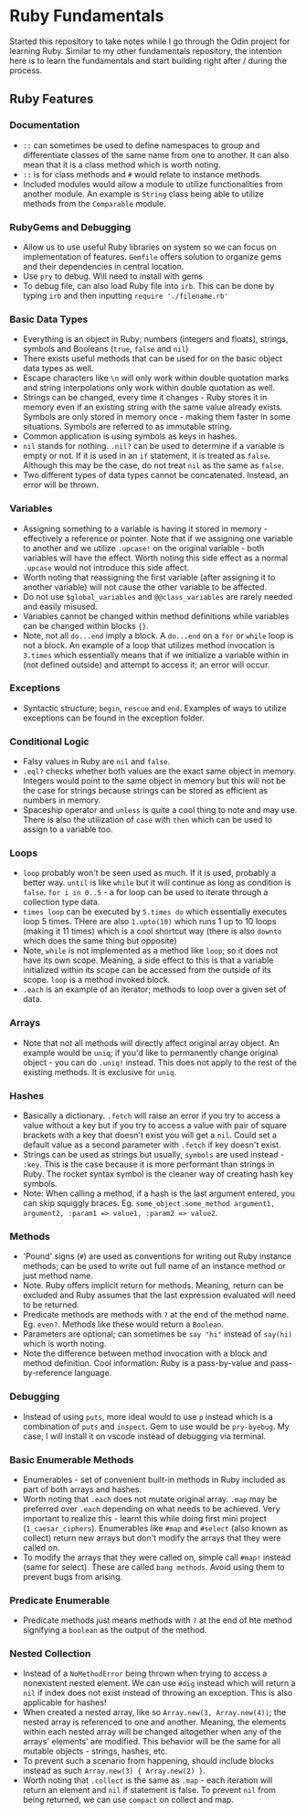 # Ruby Fundamentals

Started this repository to take notes while I go through the Odin project for learning Ruby. Similar to my other fundamentals repository, the intention here is to learn the fundamentals and start building right after / during the process.

## Ruby Features

###  Documentation

- `::` can sometimes be used to define namespaces to group and differentiate classes of the same name from one to another. It can also mean that it is a class method which is worth noting.
- `::` is for class methods and `#` would relate to instance methods. 
-  Included modules would allow a module to utilize functionalities from another module. An example is `String` class being able to utilize methods from the `Comparable` module.

### RubyGems and Debugging

- Allow us to use useful Ruby libraries on system so we can focus on implementation of features. `Gemfile` offers solution to organize gems and their dependencies in central location. 
- Use `pry` to debug. Will need to install with gems
- To debug file, can also load Ruby file into `irb`. This can be done by typing `irb` and then inputting `require './filename.rb'`

### Basic Data Types

- Everything is an object in Ruby; numbers (integers and floats), strings, symbols and Booleans (`true`, `false` and `nil`)
- There exists useful methods that can be used for on the basic object data types as well.
- Escape characters like `\n` will only work within double quotation marks and string interpolations only work within double quotation as well.
- Strings can be changed, every time it changes - Ruby stores it in memory even if an existing string with the same value already exists. Symbols are only stored in memory once - making them faster in some situations. Symbols are referred to as immutable string.
- Common application is using symbols as keys in hashes.
- `nil` stands for nothing. `.nil?` can be used to determine if a variable is empty or not. If it is used in an `if` statement, it is treated as `false`. Although this may be the case, do not treat `nil` as the same as `false`. 
- Two different types of data types cannot be concatenated. Instead, an error will be thrown.


### Variables

- Assigning something to a variable is having it stored in memory - effectively a reference or pointer. Note that if we assigning one variable to another and we utilize `.upcase!` on the original variable - both variables will have the effect. Worth noting this side effect as a normal `.upcase` would not introduce this side affect. 
- Worth noting that reassigning the first variable (after assigning it to another variable) will not cause the other variable to be affected.
- Do not use `$global_variables` and `@@class_variables` are rarely needed and easily misused. 
- Variables cannot be changed within method definitions while variables can be changed within blocks `{}`. 
- Note, not all `do...end` imply a block. A `do...end` on a `for` or `while` loop is not a block. An example of a loop that utilizes method invocation is `3.times` which essentially means that if we initialize a variable within in (not defined outside) and attempt to access it; an error will occur.

### Exceptions

- Syntactic structure; `begin`, `rescue` and `end`. Examples of ways to utilize exceptions can be found in the exception folder.

### Conditional Logic

- Falsy values in Ruby are `nil` and `false`. 
- `.eql?` checks whether both values are the exact same object in memory. Integers would point to the same object in memory but this will not be the case for strings because strings can be stored as efficient as numbers in memory.
- Spaceship operator and `unless` is quite a cool thing to note and may use. There is also the utilization of `case` with `then` which can be used to assign to a variable too.

### Loops

- `loop` probably won't be seen used as much. If it is used, probably a better way. `until` is like `while` but it will continue as long as condition is `false`. `for i in 0..5` - a for loop can be used to iterate through a collection type data.
- `times loop` can be executed by `5.times do` which essentially executes loop 5 times. THere are also `1.upto(10)` which runs 1 up to 10 loops (making it 11 times) which is a cool shortcut way (there is also `downto` which does the same thing but opposite)
- Note, `while` is not implemented as a method like `loop`; so it does not have its own scope. Meaning, a side effect to this is that a variable initialized within its scope can be accessed from the outside of its scope. `loop` is a method invoked block.
- `.each` is an example of an iterator; methods to loop over a given set of data. 

### Arrays

- Note that not all methods will directly affect original array object. An example would be `uniq`; if you'd like to permanently change original object - you can do `.uniq!` instead. This does not apply to the rest of the existing methods. It is exclusive for `uniq`.

### Hashes

- Basically a dictionary. `.fetch` will raise an error if you try to access a value without a key but if you try to access a value with pair of square brackets with a key that doesn't exist you will get a `nil`. Could set a default value as a second parameter with `.fetch` if key doesn't exist. 
- Strings can be used as strings but usually, `symbols` are used instead - `:key`. This is the case because it is more performant than strings in Ruby. The rocket syntax symbol is the cleaner way of creating hash key symbols.
- Note: When calling a method, if a hash is the last argument entered, you can skip squiggly braces. Eg. `some_object.some_method argument1, argument2, :param1 => value1, :param2 => value2`.

### Methods

- 'Pound' signs (`#`) are used as conventions for writing out Ruby instance methods; can be used to write out full name of an instance method or just method name. 
- Note. Ruby offers implicit return for methods. Meaning, return can be excluded and Ruby assumes that the last expression evaluated will need to be returned.
- Predicate methods are methods with `?` at the end of the method name. Eg. `even?`. Methods like these would return a `Boolean`. 
- Parameters are optional; can sometimes be `say "hi"` instead of `say(hi)` which is worth noting. 
- Note the difference between method invocation with a block and method definition. Cool information: Ruby is a pass-by-value and pass-by-reference language. 

### Debugging

- Instead of using `puts`, more ideal would to use `p` instead which is a combination of `puts` and `inspect`. Gem to use would be `pry-byebug`. My case; I will install it on vscode instead of debugging via terminal.

### Basic Enumerable Methods

- Enumerables - set of convenient built-in methods in Ruby included as part of both arrays and hashes.
- Worth noting that `.each` does not mutate original array. `.map` may be preferred over `.each` depending on what needs to be achieved. Very important to realize this - learnt this while doing first mini project (`1_caesar_ciphers`). Enumerables like `#map` and `#select` (also known as collect) return new arrays but don't modify the arrays that they were called on.
- To modify the arrays that they were called on, simple call `#map!` instead (same for select). These are called `bang methods`. Avoid using them to prevent bugs from arising.

### Predicate Enumerable

- Predicate methods just means methods with `?` at the end of hte method signifying a `boolean` as the output of the method.

### Nested Collection

- Instead of a `NoMethodError` being thrown when trying to access a nonexistent nested element. We can use `#dig` instead which will return a `nil` if index does not exist instead of throwing an exception. This is also applicable for hashes!
- When created a nested array, like so `Array.new(3, Array.new(4))`; the nested array is referenced to one and another. Meaning, the elements within each nested array will be changed altogether when any of the arrays' elements' are modified. This behavior will be the same for all mutable objects - strings, hashes, etc.
- To prevent such a scenario from happening, should include blocks instead as such `Array.new(3) { Array.new(2) }`.
- Worth noting that `.collect` is the same as `.map` - each iteration will return an element and `nil` if statement is false. To prevent `nil` from being returned, we can use `compact` on collect and map.
